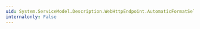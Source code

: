 ```yaml
---
uid: System.ServiceModel.Description.WebHttpEndpoint.AutomaticFormatSelectionEnabled
internalonly: False
---
```

